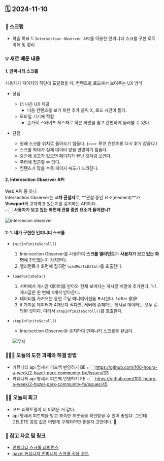 ## 🗓️ 2024-11-10

### 🐌 스크럼

- 학습 목표 1. `Intersection Observer API`를 이용한 인피니티 스크롤 구현 로직 이해 및 정리

### 💡 새로 배운 내용

#### 1. 인피니티 스크롤

사용자가 페이지의 하단에 도달했을 때, 컨텐츠를 로드해서 보여주는 UX 방식

- 장점

  - 더 나은 UX 제공
    - 다음 컨텐츠를 보기 위한 추가 클릭 X, 로드 시간이 짧다.
  - 모바일 기기에 적합
    - 손가락 스와이프 제스처로 작은 화면을 쉽고 간편하게 둘러볼 수 있다.

- 단점
  - 원래 스크롤 위치로 돌아오기 힘들다. _(=== 특정 컨텐츠를 다시 찾기 힘들다.)_
  - 스크롤 막대가 실제 데이터 양을 반영하기 힘들다.
  - 중간에 광고가 있으면 페이지가 끝난 것처럼 보인다.
  - 푸터에 접근할 수 없다.
  - 컨텐츠가 많을 수록 페이지 속도가 느려진다.

#### 2. Intersection Observer API

Web API 중 하나 <br />
Intersection Observer는 **교차 관찰자**로, **관찰 중인 요소(element)**가 **Viewport**와 교차하고 있는지를 감지하는 API이다. <br />
👉🏻 **사용자가 보고 있는 화면에 관찰 중인 요소가 들어왔나?**
<br />
<br />
![intersecion observer](https://img1.daumcdn.net/thumb/R1280x0/?scode=mtistory2&fname=https%3A%2F%2Fblog.kakaocdn.net%2Fdn%2F0Q8e0%2FbtrpJXe3mYt%2FpfwTeEBTA3tEyN6zw1GXK0%2Fimg.jpg)

#### 2-1. 내가 구현한 인피니티 스크롤

- `initInfiniteScroll()`
  1. Intersection Observer를 사용하여 **스크롤 엘리먼트**가 **사용자가 보고 있는 화면**에 진입했는지 감지한다.
  2. 엘리먼트가 화면에 잡히면 `loadPoatsData()`를 호출한다.
     <br />
- `loadPostsData()`
  1. 서버에서 게시글 데이터를 받아와 현재 보여지는 게시글 배열에 추가한다.
     1-1. 게시글은 한 번에 4개씩 받아온다.
  2. 데이터를 가져오는 동안 로딩 애니메이션을 표시한다. _Lottie 활용!_
  3. if 가져온 데이터가 4개보다 적다면, 서버에 존재하는 게시글 데이터는 모두 로딩된 것이다. 따라서 `stopInfiniteScroll()`를 호출한다.
     <br />
- `stopInfiniteScroll()`

  - Intersection Observer을 중지하여 인피니티 스크롤을 끝낸다.

  ![무제](https://github.com/user-attachments/assets/dd970534-c780-45b2-95a7-618a1e848abb)

### 👩🏻‍💻 오늘의 도전 과제와 해결 방법

- 커뮤니티 api 명세서 피드백 반영하기 BE 👉🏻 https://github.com/100-hours-a-week/2-hazel-park-community-be/issues/33
- 커뮤니티 api 명세서 피드백 반영하기 FE 👉🏻 https://github.com/100-hours-a-week/2-hazel-park-community-fe/issues/45

### 👏🏻 오늘의 회고

- 코드 리팩토링이 더 어려운 거 같다.
- api 명세서 피드백을 받고 부족한 부분들을 확인받을 수 있어 좋았다. 그런데 DELETE 응답 값은 어떻게 구체화하면 좋을지 고민이다. 🤔

### 🔗 참고 자료 및 링크

- [인피니티 스크롤 레퍼런스](https://brunch.co.kr/@joohyup1001/50)
- [hazel 커뮤니티 인피니티 스크롤 적용 코드](https://github.com/100-hours-a-week/2-hazel-park-community-fe/blob/main/components/post-list-element.js)
